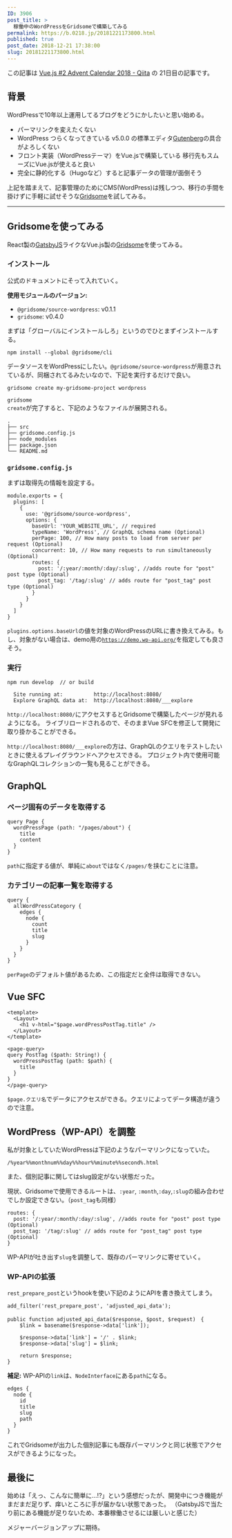 ```yaml
---
ID: 3906
post_title: >
  稼働中のWordPressをGridsomeで構築してみる
permalink: https://b.0218.jp/20181221173800.html
published: true
post_date: 2018-12-21 17:38:00
slug: 20181221173800.html
---
```

<div class="c-alert is-info">この記事は <a href="https://qiita.com/advent-calendar/2018/vuejs-2">Vue.js #2 Advent Calendar 2018 - Qiita</a> の 21日目の記事です。</div>

<h2>背景</h2>

WordPressで10年以上運用してるブログをどうにかしたいと思い始める。

<ul>
<li>パーマリンクを変えたくない</li>
<li>WordPress つらくなってきている
v5.0.0 の標準エディタ<a href="https://ja.wordpress.org/plugins/gutenberg/">Gutenberg</a>の具合がよろしくない</li>
<li>フロント実装（WordPressテーマ）をVue.jsで構築している
移行先もスムーズにVue.jsが使えると良い</li>
<li>完全に静的化する（Hugoなど）すると記事データの管理が面倒そう</li>
</ul>

上記を踏まえて、記事管理のためにCMS(WordPress)は残しつつ、移行の手間を掛けずに手軽に試せそうな<a href="https://gridsome.org/">Gridsome</a>を試してみる。

<hr />

<h2>Gridsomeを使ってみる</h2>

React製の<a href="https://www.gatsbyjs.org/">GatsbyJS</a>ライクなVue.js製の<a href="https://gridsome.org/">Gridsome</a>を使ってみる。

<h3>インストール</h3>

公式のドキュメントにそって入れていく。

<strong>使用モジュールのバージョン:</strong>

<ul>
<li><code>@gridsome/source-wordpress</code>:  v0.1.1</li>
<li><code>gridsome</code>:  v0.4.0</li>
</ul>

まずは「グローバルにインストールしろ」というのでひとまずインストールする。

<pre><code class="bash">npm install --global @gridsome/cli
</code></pre>

データソースをWordPressにしたい。<code>@gridsome/source-wordpress</code>が用意されているが、同梱されてるみたいなので、下記を実行するだけで良い。

<pre><code class="bash">gridsome create my-gridsome-project wordpress
</code></pre>

<code>gridsome create</code>が完了すると、下記のようなファイルが展開される。

<pre><code>.
├── src
├── gridsome.config.js
├── node_modules
├── package.json
└── README.md
</code></pre>

<h3><code>gridsome.config.js</code></h3>

まずは取得先の情報を設定する。

<pre><code class="language-js">module.exports = {
  plugins: [
    {
      use: '@gridsome/source-wordpress',
      options: {
        baseUrl: 'YOUR_WEBSITE_URL', // required
        typeName: 'WordPress', // GraphQL schema name (Optional)
        perPage: 100, // How many posts to load from server per request (Optional)
        concurrent: 10, // How many requests to run simultaneously (Optional)
        routes: {
          post: '/:year/:month/:day/:slug', //adds route for "post" post type (Optional)
          post_tag: '/tag/:slug' // adds route for "post_tag" post type (Optional)
        }
      }
    }
  ]
}
</code></pre>

<code>plugins.options.baseUrl</code>の値を対象のWordPressのURLに書き換えてみる。もし、対象がない場合は、demo用の<code>https://demo.wp-api.org/</code>を指定しても良さそう。

<h3>実行</h3>

<pre><code>npm run develop  // or build
</code></pre>

<pre><code>  Site running at:          http://localhost:8080/
  Explore GraphQL data at:  http://localhost:8080/___explore
</code></pre>

<code>http://localhost:8080/</code>にアクセスするとGridsomeで構築したページが見れるようになる。
ライブリロードされるので、そのままVue SFCを修正して開発に取り掛かることができる。

<code>http://localhost:8080/___explore</code>の方は、GraphQLのクエリをテストしたいときに使えるプレイグラウンドへアクセスできる。
プロジェクト内で使用可能なGraphQLコレクションの一覧も見ることができる。

<h2>GraphQL</h2>

<h3>ページ固有のデータを取得する</h3>

<pre><code class="graphql">query Page {
  wordPressPage (path: "/pages/about") {
    title
    content
  }
}
</code></pre>

<code>path</code>に指定する値が、単純に<code>about</code>ではなく<code>/pages/</code>を挟むことに注意。

<h3>カテゴリーの記事一覧を取得する</h3>

<pre><code class="graphql">query {
  allWordPressCategory {
    edges {
      node {
        count
        title
        slug
      }
    }
  }
}
</code></pre>

<code>perPage</code>のデフォルト値があるため、この指定だと全件は取得できない。

<h2>Vue SFC</h2>

<pre><code>&lt;template&gt;
  &lt;Layout&gt;
    &lt;h1 v-html="$page.wordPressPostTag.title" /&gt;
  &lt;/Layout&gt;
&lt;/template&gt;

&lt;page-query&gt;
query PostTag ($path: String!) {
  wordPressPostTag (path: $path) {
    title
  }
}
&lt;/page-query&gt;
</code></pre>

<code>$page.クエリ名</code>でデータにアクセスができる。クエリによってデータ構造が違うので注意。

<h2>WordPress（WP-API）を調整</h2>

私が対象としていたWordPressは下記のようなパーマリンクになっていた。

<pre><code>/%year%%monthnum%%day%%hour%%minute%%second%.html
</code></pre>

また、個別記事に関してはslug設定がない状態だった。

現状、Gridsomeで使用できるルートは、<code>:year</code>, <code>:month</code>,<code>:day</code>,<code>:slug</code>の組み合わせでしか設定できない。（<code>post_tag</code>も同様）

<pre><code class="language-js">routes: {
  post: '/:year/:month/:day/:slug', //adds route for "post" post type (Optional)
  post_tag: '/tag/:slug' // adds route for "post_tag" post type (Optional)
}
</code></pre>

WP-APIが吐き出す<code>slug</code>を調整して、既存のパーマリンクに寄せていく。

<h3>WP-APIの拡張</h3>

<code>rest_prepare_post</code>というhookを使い下記のようにAPIを書き換えてしまう。

<pre><code class="language-php">add_filter('rest_prepare_post', 'adjusted_api_data');

public function adjusted_api_data($response, $post, $request)　{
    $link = basename($response-&gt;data['link']);

    $response-&gt;data['link'] = '/' . $link;
    $response-&gt;data['slug'] = $link;

    return $response;
}
</code></pre>

<strong>補足:</strong>
WP-APIの<code>link</code>は、<code>NodeInterface</code>にある<code>path</code>になる。

<pre><code>edges {
  node {
    id
    title
    slug
    path
  }
}
</code></pre>

これでGridsomeが出力した個別記事にも既存パーマリンクと同じ状態でアクセスができるようになった。

<h2>最後に</h2>

始めは「えっ、こんなに簡単に…!?」という感想だったが、開発中につき機能がまだまだ足りず、痒いところに手が届かない状態であった。
（GatsbyJSで当たり前にある機能が足りないため、本番稼働させるには厳しいと感じた）

メジャーバージョンアップに期待。